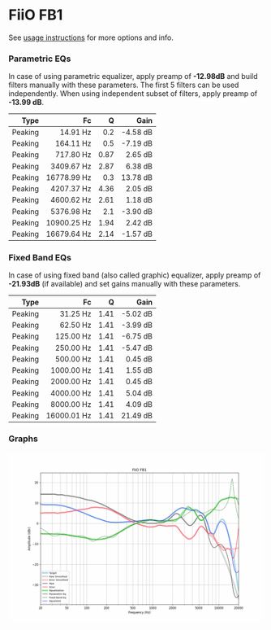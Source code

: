 # FiiO FB1
See [usage instructions](https://github.com/jaakkopasanen/AutoEq#usage) for more options and info.

### Parametric EQs
In case of using parametric equalizer, apply preamp of **-12.98dB** and build filters manually
with these parameters. The first 5 filters can be used independently.
When using independent subset of filters, apply preamp of **-13.99 dB**.

| Type    | Fc          |    Q | Gain     |
|--------:|------------:|-----:|---------:|
| Peaking | 14.91 Hz    | 0.2  | -4.58 dB |
| Peaking | 164.11 Hz   | 0.5  | -7.19 dB |
| Peaking | 717.80 Hz   | 0.87 | 2.65 dB  |
| Peaking | 3409.67 Hz  | 2.87 | 6.38 dB  |
| Peaking | 16778.99 Hz | 0.3  | 13.78 dB |
| Peaking | 4207.37 Hz  | 4.36 | 2.05 dB  |
| Peaking | 4600.62 Hz  | 2.61 | 1.18 dB  |
| Peaking | 5376.98 Hz  | 2.1  | -3.90 dB |
| Peaking | 10900.25 Hz | 1.94 | 2.42 dB  |
| Peaking | 16679.64 Hz | 2.14 | -1.57 dB |

### Fixed Band EQs
In case of using fixed band (also called graphic) equalizer, apply preamp of **-21.93dB**
(if available) and set gains manually with these parameters.

| Type    | Fc          |    Q | Gain     |
|--------:|------------:|-----:|---------:|
| Peaking | 31.25 Hz    | 1.41 | -5.02 dB |
| Peaking | 62.50 Hz    | 1.41 | -3.99 dB |
| Peaking | 125.00 Hz   | 1.41 | -6.75 dB |
| Peaking | 250.00 Hz   | 1.41 | -5.47 dB |
| Peaking | 500.00 Hz   | 1.41 | 0.45 dB  |
| Peaking | 1000.00 Hz  | 1.41 | 1.55 dB  |
| Peaking | 2000.00 Hz  | 1.41 | 0.45 dB  |
| Peaking | 4000.00 Hz  | 1.41 | 5.04 dB  |
| Peaking | 8000.00 Hz  | 1.41 | 4.09 dB  |
| Peaking | 16000.01 Hz | 1.41 | 21.49 dB |

### Graphs
![](./FiiO%20FB1.png)